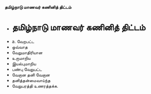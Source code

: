 **தமிழ்நாடு மாணவர் கணினித் திட்டம்**
- # தமிழ்நாடு மாணவர் கணினித் திட்டம்
- a. வேறபட்ட
- ஒவ்வாத
- வேறுமாதிரியான
- உருமாறிய
- இயல்புமாறிய
- பண்பு வேறுபட்ட
- வேறான தனி வேறான
- தனித்தன்மைவாய்ந்த
- வேறுபரத்தி உணரத்தக்க.

